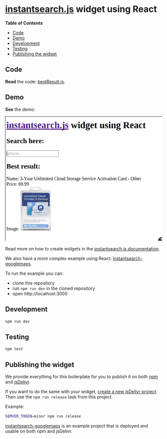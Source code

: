 # [instantsearch.js](https://community.algolia.com/instantsearch.js/) widget using React

[demo]: ./demo.gif

<!-- START doctoc generated TOC please keep comment here to allow auto update -->
<!-- DON'T EDIT THIS SECTION, INSTEAD RE-RUN doctoc TO UPDATE -->
**Table of Contents**

- [Code](#code)
- [Demo](#demo)
- [Development](#development)
- [Testing](#testing)
- [Publishing the widget](#publishing-the-widget)

<!-- END doctoc generated TOC please keep comment here to allow auto update -->

## Code

**Read** the code: [bestResult.js](./src/bestResult.js).

## Demo

**See** the demo:

![Demo of the widget][demo]

Read more on how to create widgets in
the [instantsearch.js documentation](https://community.algolia.com/instantsearch.js/documentation/#custom-widgets).

We also have a more complex example using React: [instantsearch-googlemaps](https://github.com/instantsearch/instantsearch-googlemaps).

To run the example you can:
  + clone this repository
  + run `npm run dev` in the cloned repository
  + open http://localhost:3000

## Development

```sh
npm run dev
```

## Testing

```sh
npm test
```

## Publishing the widget

We provide everything for this boilerplate for you to publish it
on both [npm](https://npmjs.org/) and [jsDelivr](https://www.jsdelivr.com/).

If you want to do the same with your widget, [create a new jsDelivr project](https://github.com/jsdelivr/jsdelivr/blob/master/CONTRIBUTING.md). Then use the `npm run release` task from this project.

Example:

```sh
SEMVER_TOKEN=minor npm run release
```

[instantsearch-googlemaps](https://github.com/instantsearch/instantsearch-googlemaps) is an example
project that is deployed and usable on both npm and jsDelivr.
